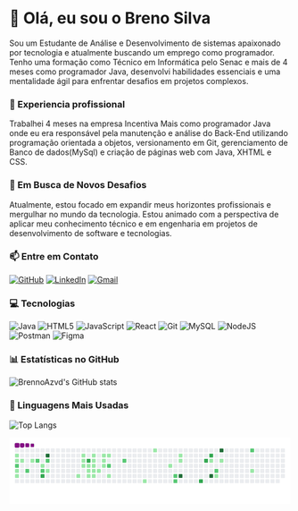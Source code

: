 # 👋 Olá, eu sou o Breno Silva
Sou um Estudante de Análise e Desenvolvimento de sistemas apaixonado por tecnologia e atualmente buscando um emprego como programador. Tenho uma formação como Técnico em Informática pelo Senac e mais de 4 meses como programador Java, desenvolvi habilidades essenciais e uma mentalidade ágil para enfrentar desafios em projetos complexos.

### 💼 Experiencia profissional
Trabalhei 4 meses na empresa Incentiva Mais como programador Java onde eu era responsável pela manutenção e análise do Back-End utilizando programação orientada a objetos,
versionamento em Git, gerenciamento de Banco de dados(MySql) e criação de páginas web com Java, XHTML e CSS.

### 🌱 Em Busca de Novos Desafios
Atualmente, estou focado em expandir meus horizontes profissionais e mergulhar no mundo da tecnologia. Estou animado com a perspectiva de aplicar meu conhecimento técnico e em engenharia em projetos de desenvolvimento de software e tecnologias.

### 📫 Entre em Contato
[![GitHub](https://img.shields.io/badge/GitHub-100000?style=for-the-badge&logo=github&logoColor=white)](https://github.com/breniru) 
[![LinkedIn](https://img.shields.io/badge/LinkedIn-0077B5?style=for-the-badge&logo=linkedin&logoColor=white)](https://www.linkedin.com/in/brenosilvasantos/)
[![Gmail](https://img.shields.io/badge/Gmail-FFFFFF?style=for-the-badge&logo=gmail&logoColor=red)](mailto:breno10sp14@gmail.com)

### 💻 Tecnologias
![Java](https://img.shields.io/badge/java-%23ED8B00.svg?style=for-the-badge&logo=openjdk&logoColor=white)
![HTML5](https://img.shields.io/badge/HTML5-E34F26?style=for-the-badge&logo=html5&logoColor=white)
![JavaScript](https://img.shields.io/badge/JavaScript-F7DF1E?style=for-the-badge&logo=javascript&logoColor=black)
![React](https://img.shields.io/badge/React-20232A?style=for-the-badge&logo=react&logoColor=61DAFB)
![Git](https://img.shields.io/badge/GIT-E44C30?style=for-the-badge&logo=git&logoColor=white)
![MySQL](https://img.shields.io/badge/MySQL-00000F?style=for-the-badge&logo=mysql&logoColor=white)
![NodeJS](https://img.shields.io/badge/node.js-6DA55F?style=for-the-badge&logo=node.js&logoColor=white)
![Postman](https://img.shields.io/badge/Postman-FF6C37.svg?style=for-the-badge&logo=Postman&logoColor=white)
![Figma](https://img.shields.io/badge/Figma-696969?style=for-the-badge&logo=figma&logoColor=figma) 

### 📊 Estatísticas no GitHub

![BrennoAzvd's GitHub stats](https://github-readme-stats.vercel.app/api?username=breniru&show_icons=true&theme=dracula)

### 🚀 Linguagens Mais Usadas

![Top Langs](https://github-readme-stats.vercel.app/api/top-langs/?username=breniru&layout=compact)

![snake gif](https://github.com/breniru/breniru/blob/output/github-contribution-grid-snake.gif)
